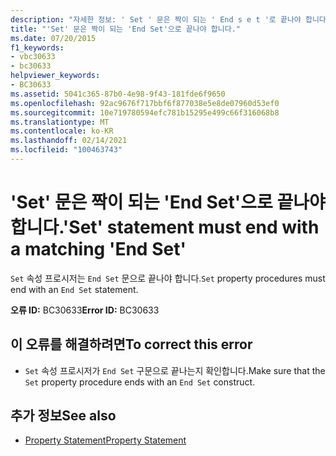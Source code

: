 ```yaml
---
description: "자세한 정보: ' Set ' 문은 짝이 되는 ' End s e t '로 끝나야 합니다."
title: "'Set' 문은 짝이 되는 'End Set'으로 끝나야 합니다."
ms.date: 07/20/2015
f1_keywords:
- vbc30633
- bc30633
helpviewer_keywords:
- BC30633
ms.assetid: 5041c365-87b0-4e98-9f43-181fde6f9650
ms.openlocfilehash: 92ac9676f717bbf6f877038e5e8de07960d53ef0
ms.sourcegitcommit: 10e719780594efc781b15295e499c66f316068b8
ms.translationtype: MT
ms.contentlocale: ko-KR
ms.lasthandoff: 02/14/2021
ms.locfileid: "100463743"
---
```

# <a name="set-statement-must-end-with-a-matching-end-set"></a><span data-ttu-id="2efda-103">'Set' 문은 짝이 되는 'End Set'으로 끝나야 합니다.</span><span class="sxs-lookup"><span data-stu-id="2efda-103">'Set' statement must end with a matching 'End Set'</span></span>

<span data-ttu-id="2efda-104">`Set` 속성 프로시저는 `End Set` 문으로 끝나야 합니다.</span><span class="sxs-lookup"><span data-stu-id="2efda-104">`Set` property procedures must end with an `End Set` statement.</span></span>  
  
 <span data-ttu-id="2efda-105">**오류 ID:** BC30633</span><span class="sxs-lookup"><span data-stu-id="2efda-105">**Error ID:** BC30633</span></span>  
  
## <a name="to-correct-this-error"></a><span data-ttu-id="2efda-106">이 오류를 해결하려면</span><span class="sxs-lookup"><span data-stu-id="2efda-106">To correct this error</span></span>  
  
- <span data-ttu-id="2efda-107">`Set` 속성 프로시저가 `End Set` 구문으로 끝나는지 확인합니다.</span><span class="sxs-lookup"><span data-stu-id="2efda-107">Make sure that the `Set` property procedure ends with an `End Set` construct.</span></span>  
  
## <a name="see-also"></a><span data-ttu-id="2efda-108">추가 정보</span><span class="sxs-lookup"><span data-stu-id="2efda-108">See also</span></span>

- [<span data-ttu-id="2efda-109">Property Statement</span><span class="sxs-lookup"><span data-stu-id="2efda-109">Property Statement</span></span>](../language-reference/statements/property-statement.md)

